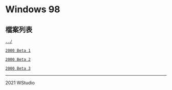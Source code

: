 # Windows 98
## 檔案列表
   
[`../`](../)    
   
[`2000 Beta 1`](./2kb1)    
    
[`2000 Beta 2`](./2kb2)   
    
[`2000 Beta 3`](./2kb3)     
    
----------------------------------
2021 WStudio 
